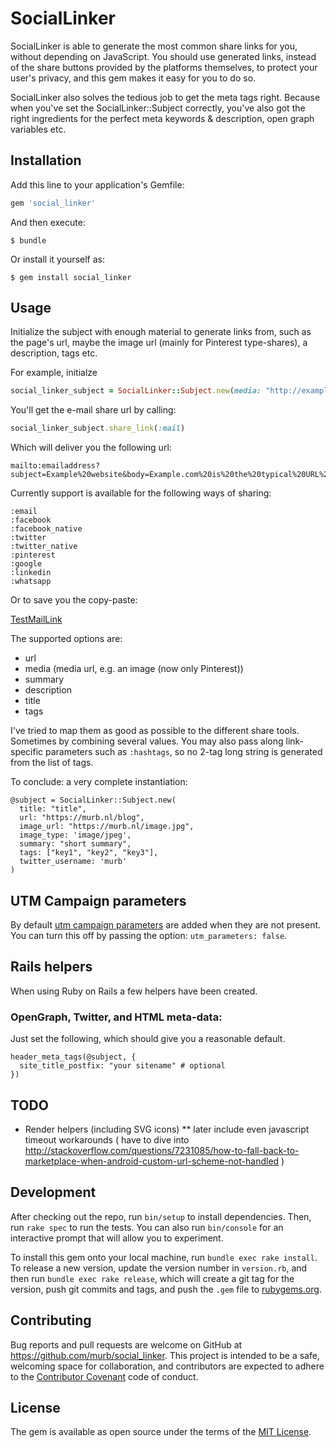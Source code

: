# SocialLinker

SocialLinker is able to generate the most common share links for you, without depending on JavaScript.
You should use generated links, instead of the share buttons provided by the platforms themselves, to
protect your user's privacy, and this gem makes it easy for you to do so.

SocialLinker also solves the tedious job to get the meta tags right. Because when you've set the SocialLinker::Subject
correctly, you've also got the right ingredients for the perfect meta keywords & description, open graph variables
etc.

## Installation

Add this line to your application's Gemfile:

```ruby
gem 'social_linker'
```

And then execute:

    $ bundle

Or install it yourself as:

    $ gem install social_linker

## Usage

Initialize the subject with enough material to generate links from, such as the page's url, maybe the image url (mainly for Pinterest type-shares), a description, tags etc.

For example, initialze

```ruby
social_linker_subject = SocialLinker::Subject.new(media: "http://example.com/img.jpg", url: "http://example.com/", title: "Example website", description: "Example.com is the typical URL you would want to use in explanations anyway."
```

You'll get the e-mail share url by calling:

```ruby
social_linker_subject.share_link(:mail)
```

Which will deliver you the following url:

    mailto:emailaddress?subject=Example%20website&body=Example.com%20is%20the%20typical%20URL%20you%20would%20want%20to%20use%20in%20explanations%20anyway.%0A%0Ahttp%3A%2F%2Fexample.com%2F

Currently support is available for the following ways of sharing:

    :email
    :facebook
    :facebook_native
    :twitter
    :twitter_native
    :pinterest
    :google
    :linkedin
    :whatsapp

Or to save you the copy-paste:

[TestMailLink](mailto:emailaddress?subject=Example%20website&body=Example.com%20is%20the%20typical%20URL%20you%20would%20want%20to%20use%20in%20explanations%20anyway.%0A%0Ahttp%3A%2F%2Fexample.com%2F)

The supported options are:

* url
* media (media url, e.g. an image (now only Pinterest))
* summary
* description
* title
* tags

I've tried to map them as good as possible to the different share tools. Sometimes by combining several values. You may also pass along link-specific parameters such as `:hashtags`, so no 2-tag long string is generated from the list of tags.

To conclude: a very complete instantiation:

    @subject = SocialLinker::Subject.new(
      title: "title",
      url: "https://murb.nl/blog",
      image_url: "https://murb.nl/image.jpg",
      image_type: 'image/jpeg',
      summary: "short summary",
      tags: ["key1", "key2", "key3"],
      twitter_username: 'murb'
    )

## UTM Campaign parameters

By default [utm campaign parameters](https://support.google.com/analytics/answer/1033863?hl=en) are added when they are not present. You can turn this off by passing the option: `utm_parameters: false`.

## Rails helpers

When using Ruby on Rails a few helpers have been created.

### OpenGraph, Twitter, and HTML meta-data:

Just set the following, which should give you a reasonable default.

    header_meta_tags(@subject, {
      site_title_postfix: "your sitename" # optional
    })

## TODO

* Render helpers (including SVG icons)
** later include even javascript timeout workarounds ( have to dive into http://stackoverflow.com/questions/7231085/how-to-fall-back-to-marketplace-when-android-custom-url-scheme-not-handled )

## Development

After checking out the repo, run `bin/setup` to install dependencies. Then, run `rake spec` to run the tests. You can also run `bin/console` for an interactive prompt that will allow you to experiment.

To install this gem onto your local machine, run `bundle exec rake install`. To release a new version, update the version number in `version.rb`, and then run `bundle exec rake release`, which will create a git tag for the version, push git commits and tags, and push the `.gem` file to [rubygems.org](https://rubygems.org).

## Contributing

Bug reports and pull requests are welcome on GitHub at https://github.com/murb/social_linker. This project is intended to be a safe, welcoming space for collaboration, and contributors are expected to adhere to the [Contributor Covenant](http://contributor-covenant.org) code of conduct.


## License

The gem is available as open source under the terms of the [MIT License](http://opensource.org/licenses/MIT).

